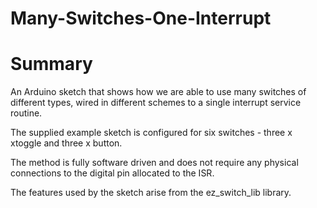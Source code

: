 # Many-Switches-One-Interrupt

# Summary
An Arduino sketch that shows how we are able to use many switches of different types, wired in different schemes to a single interrupt service routine.

The supplied example sketch is configured for six switches - three x xtoggle and three x button.

The method is fully software driven and does not require any physical connections to the digital pin allocated to the ISR.

The features used by the sketch arise from the ez_switch_lib library.
